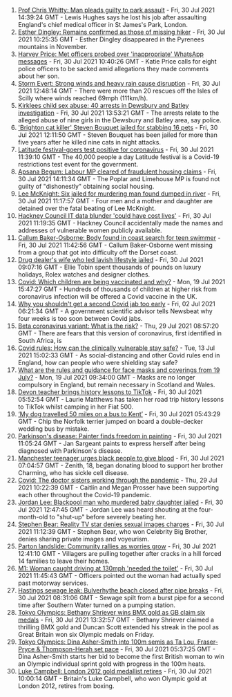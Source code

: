 1. [Prof Chris Whitty: Man pleads guilty to park assault](https://www.bbc.co.uk/news/uk-england-58031419) - Fri, 30 Jul 2021 14:39:24 GMT - Lewis Hughes says he lost his job after assaulting England's chief medical officer in St James's Park, London.
2. [Esther Dingley: Remains confirmed as those of missing hiker](https://www.bbc.co.uk/news/uk-england-tyne-58022860) - Fri, 30 Jul 2021 10:25:35 GMT - Esther Dingley disappeared in the Pyrenees mountains in November.
3. [Harvey Price: Met officers probed over 'inappropriate' WhatsApp messages](https://www.bbc.co.uk/news/uk-england-london-58009788) - Fri, 30 Jul 2021 10:40:26 GMT - Katie Price calls for eight police officers to be sacked amid allegations they made comments about her son.
4. [Storm Evert: Strong winds and heavy rain cause disruption](https://www.bbc.co.uk/news/uk-england-cornwall-58022839) - Fri, 30 Jul 2021 12:48:14 GMT - There were more than 20 rescues off the Isles of Scilly where winds reached 69mph (111km/h).
5. [Kirklees child sex abuse: 40 arrests in Dewsbury and Batley investigation](https://www.bbc.co.uk/news/uk-england-leeds-58030849) - Fri, 30 Jul 2021 13:53:21 GMT - The arrests relate to the alleged abuse of nine girls in the Dewsbury and Batley area, say police.
6. ['Brighton cat killer' Steven Bouquet jailed for stabbing 16 pets](https://www.bbc.co.uk/news/uk-england-sussex-58017099) - Fri, 30 Jul 2021 12:11:50 GMT - Steven Bouquet has been jailed for more than five years after he killed nine cats in night attacks.
7. [Latitude festival-goers test positive for coronavirus](https://www.bbc.co.uk/news/uk-england-suffolk-58025078) - Fri, 30 Jul 2021 11:39:10 GMT - The 40,000 people a day Latitude festival is a Covid-19 restrictions test event for the government.
8. [Apsana Begum: Labour MP cleared of fraudulent housing claims](https://www.bbc.co.uk/news/uk-england-london-58024457) - Fri, 30 Jul 2021 14:11:34 GMT - The Poplar and Limehouse MP is found not guilty of "dishonestly" obtaining social housing.
9. [Lee McKnight: Six jailed for murdering man found dumped in river](https://www.bbc.co.uk/news/uk-england-tyne-58006829) - Fri, 30 Jul 2021 11:17:57 GMT - Four men and a mother and daughter are detained over the fatal beating of Lee McKnight.
10. [Hackney Council IT data blunder 'could have cost lives'](https://www.bbc.co.uk/news/uk-england-london-58009789) - Fri, 30 Jul 2021 11:19:35 GMT - Hackney Council accidentally made the names and addresses of vulnerable women publicly available.
11. [Callum Baker-Osborne: Body found in coast search for teen swimmer](https://www.bbc.co.uk/news/uk-england-dorset-58027177) - Fri, 30 Jul 2021 11:42:56 GMT - Callum Baker-Osborne went missing from a group that got into difficulty off the Dorset coast.
12. [Drug dealer's wife who led lavish lifestyle jailed](https://www.bbc.co.uk/news/uk-england-merseyside-58016168) - Fri, 30 Jul 2021 09:07:16 GMT - Ellie Tobin spent thousands of pounds on luxury holidays, Rolex watches and designer clothes.
13. [Covid: Which children are being vaccinated and why?](https://www.bbc.co.uk/news/health-57888429) - Mon, 19 Jul 2021 15:47:27 GMT - Hundreds of thousands of children at higher risk from coronavirus infection will be offered a Covid vaccine in the UK.
14. [Why you shouldn't get a second Covid jab too early](https://www.bbc.co.uk/news/newsbeat-57682233) - Fri, 02 Jul 2021 06:21:34 GMT - A government scientific advisor tells Newsbeat why four weeks is too soon between Covid jabs.
15. [Beta coronavirus variant: What is the risk?](https://www.bbc.co.uk/news/health-55534727) - Thu, 29 Jul 2021 08:57:20 GMT - There are fears that this version of coronavirus, first identified in South Africa, is
16. [Covid rules: How can the clinically vulnerable stay safe?](https://www.bbc.co.uk/news/health-51997151) - Tue, 13 Jul 2021 15:02:33 GMT - As social-distancing and other Covid rules end in England, how can people who were shielding stay safe?
17. [What are the rules and guidance for face masks and coverings from 19 July?](https://www.bbc.co.uk/news/health-51205344) - Mon, 19 Jul 2021 09:34:00 GMT - Masks are no longer compulsory in England, but remain necessary in Scotland and Wales.
18. [Devon teacher brings history lessons to TikTok](https://www.bbc.co.uk/news/uk-england-devon-58015327) - Fri, 30 Jul 2021 05:52:54 GMT - Laurie Matthews has taken her road trip history lessons to TikTok whilst camping in her Fiat 500.
19. [‘My dog travelled 50 miles on a bus to Kent’](https://www.bbc.co.uk/news/uk-england-london-58013312) - Fri, 30 Jul 2021 05:43:29 GMT - Chip the Norfolk terrier jumped on board a double-decker wedding bus by mistake.
20. [Parkinson's disease: Painter finds freedom in painting](https://www.bbc.co.uk/news/uk-england-leeds-58027808) - Fri, 30 Jul 2021 11:05:24 GMT - Jan Sargeant paints to express herself after being diagnosed with Parkinson's disease.
21. [Manchester teenager urges black people to give blood](https://www.bbc.co.uk/news/uk-england-manchester-58014249) - Fri, 30 Jul 2021 07:04:57 GMT - Zenith, 18, began donating blood to support her brother Charming, who has sickle cell disease.
22. [Covid: The doctor sisters working through the pandemic](https://www.bbc.co.uk/news/uk-england-devon-58011779) - Thu, 29 Jul 2021 10:22:39 GMT - Caitlín and Megan Prosser have been supporting each other throughout the Covid-19 pandemic.
23. [Jordan Lee: Blackpool man who murdered baby daughter jailed](https://www.bbc.co.uk/news/uk-england-lancashire-58028070) - Fri, 30 Jul 2021 12:47:45 GMT - Jordan Lee was heard shouting at the four-month-old to "shut-up" before severely beating her.
24. [Stephen Bear: Reality TV star denies sexual images charges](https://www.bbc.co.uk/news/uk-england-essex-58025231) - Fri, 30 Jul 2021 11:12:39 GMT - Stephen Bear, who won Celebrity Big Brother, denies sharing private images and voyeurism.
25. [Parton landslide: Community rallies as worries grow](https://www.bbc.co.uk/news/uk-england-cumbria-58025452) - Fri, 30 Jul 2021 12:41:10 GMT - Villagers are pulling together after cracks in a hill forced 14 families to leave their homes.
26. [M1: Woman caught driving at 130mph 'needed the toilet'](https://www.bbc.co.uk/news/uk-england-derbyshire-58028010) - Fri, 30 Jul 2021 11:45:43 GMT - Officers pointed out the woman had actually sped past motorway services.
27. [Hastings sewage leak: Bulverhythe beach closed after pipe breaks](https://www.bbc.co.uk/news/uk-england-sussex-58023211) - Fri, 30 Jul 2021 08:31:06 GMT - Sewage spilt from a burst pipe for a second time after Southern Water turned on a pumping station.
28. [Tokyo Olympics: Bethany Shriever wins BMX gold as GB claim six medals](https://www.bbc.co.uk/sport/olympics/58022228) - Fri, 30 Jul 2021 13:32:57 GMT - Bethany Shriever claimed a thrilling BMX gold and Duncan Scott extended his streak in the pool as Great Britain won six Olympic medals on Friday.
29. [Tokyo Olympics: Dina Asher-Smith into 100m semis as Ta Lou, Fraser-Pryce & Thompson-Herah set pace](https://www.bbc.co.uk/sport/olympics/58021977) - Fri, 30 Jul 2021 05:37:25 GMT - Dina Asher-Smith starts her bid to become the first British woman to win an Olympic individual sprint gold with progress in the 100m heats.
30. [Luke Campbell: London 2012 gold medallist retires](https://www.bbc.co.uk/sport/boxing/58000922) - Fri, 30 Jul 2021 10:00:14 GMT - Britain's Luke Campbell, who won Olympic gold at London 2012, retires from boxing.
